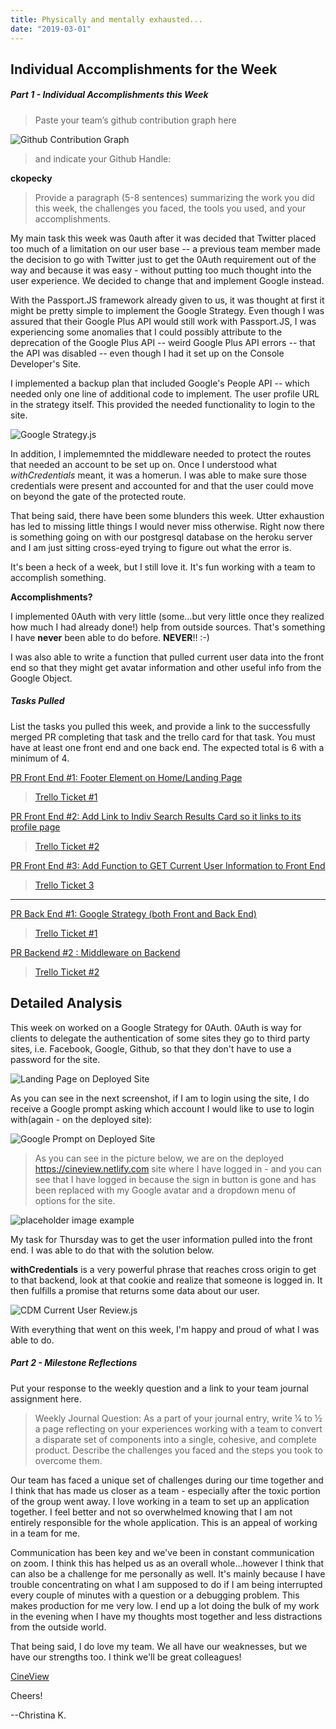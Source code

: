 ```yaml
---
title: Physically and mentally exhausted...
date: "2019-03-01"
---
```


## Individual Accomplishments for the Week




##### Part 1 - Individual Accomplishments this Week

>Paste your team’s github contribution graph here 

![Github Contribution Graph](./assets/Screenshot-1.png)


>and indicate your Github Handle: 

__ckopecky__

>Provide a paragraph (5-8 sentences) summarizing the work you did this week, the challenges you faced, the tools you used, and your accomplishments.

My main task this week was 0auth after it was decided that Twitter placed too much of a limitation on our user base -- a previous team member made the decision to go with Twitter just to get the 0Auth requirement out of the way and because it was easy - without putting too much thought into the user experience. We decided to change that and implement Google instead. 

With the Passport.JS framework already given to us, it was thought at first it might be pretty simple to implement the Google Strategy. Even though I was assured that their Google Plus API would still work with Passport.JS, I was experiencing some anomalies that I could possibly attribute to the deprecation of the Google Plus API -- weird Google Plus API errors -- that the API was disabled -- even though I had it set up on the Console Developer's Site. 

I implemented a backup plan that included Google's People API -- which needed only one line of additional code to implement. The user profile URL in the strategy itself. This provided the needed functionality to login to the site. 

![Google Strategy.js](./assets/Screenshot-0.png)

In addition, I implememnted the middleware needed to protect the routes that needed an account to be set up on. Once I understood what _withCredentials_ meant, it was a homerun. I was able to make sure those credentials were present and accounted for and that the user could move on beyond the gate of the protected route. 

That being said, there have been some blunders this week. Utter exhaustion has led to missing little things I would never miss otherwise. Right now there is something going on with our postgresql database on the heroku server and I am just sitting cross-eyed trying to figure out what the error is. 

It's been a heck of a week, but I still love it. It's fun working with a team to accomplish something. 












__Accomplishments?__

I implemented 0Auth with very little (some...but very little once they realized how much I had already done!) help from outside sources. That's something I have __never__ been able to do before. **NEVER**!! :-)

I was also able to write a function that pulled current user data into the front end so that they might get avatar information and other useful info from the Google Object. 



##### Tasks Pulled

List the tasks you pulled this week, and provide a link to the successfully merged PR completing that task and the trello card for that task.  You must have at least one front end and one back end. The expected total is 6 with a minimum of 4.

[PR Front End #1: Footer Element on Home/Landing Page](https://github.com/Lambda-School-Labs/labs10-movie-reviews/pull/66)

>[Trello Ticket #1](https://trello.com/c/a96TPtsA/89-footer-with-home-about-contact-terms-and-privacy-nav-links-contains-legalese-needed-to-use-tmdb)

[PR Front End #2: Add Link to Indiv Search Results Card so it links to its profile page](https://github.com/Lambda-School-Labs/labs10-movie-reviews/pull/90)

>[Trello Ticket #2](https://trello.com/c/hhdSQqX1/116-add-link-from-search-results-to-movie-profile-page-with-reviews)

[PR Front End #3: Add Function to GET Current User Information to Front End](https://github.com/Lambda-School-Labs/labs10-movie-reviews/pull/91)

>[Trello Ticket 3](https://trello.com/c/j17APMJ2/118-add-function-to-grab-user-info-upon-login-to-be-used-in-front-end-middleware-implemented-in-back-end)

------

[PR Back End #1: Google Strategy (both Front and Back End)](https://github.com/Lambda-School-Labs/labs10-movie-reviews/pull/77)

>[Trello Ticket #1](https://trello.com/c/lFN3HZ0K/90-google-oauth)

[PR Backend #2 : Middleware on Backend](https://github.com/Lambda-School-Labs/labs10-movie-reviews/pull/91)

>[Trello Ticket #2](https://trello.com/c/j17APMJ2/118-add-function-to-grab-user-info-upon-login-to-be-used-in-front-end-middleware-implemented-in-back-end)

## Detailed Analysis

This week on worked on a Google Strategy for 0Auth. 0Auth is way for clients to delegate the authentication of some sites they go to third party sites, i.e. Facebook, Google, Github, so that they don't have to use a password for the site. 

![Landing Page on Deployed Site](./assets/Screenshot-2.png)

As you can see in the next screenshot, if I am to login using the site, I do receive a Google prompt asking which account I would like to use to login with(again - on the deployed site): 

![Google Prompt on Deployed Site](./assets/Screenshot-3.png)

>As you can see in the picture below, we are on the deployed https://cineview.netlify.com site where I have logged in - and you can see that I have logged in because the sign in button is gone and has been replaced with my Google avatar and a dropdown menu of options for the site. 

![placeholder image example](./assets/Screenshot-4.png)


My task for Thursday was to get the user information pulled into the front end. I was able to do that with the solution below. 

__withCredentials__ is a very powerful phrase that reaches cross origin to get to that backend, look at that cookie and realize that someone is logged in. It then fulfills a promise that returns some data about our user. 

![CDM Current User Review.js](./assets/Screenshot-5.png)

With everything that went on this week, I'm happy and proud of what I was able to do. 


##### Part 2 - Milestone Reflections
Put your response to the weekly question and a link to your team journal assignment here.


>Weekly Journal Question: As a part of your journal entry, write ¼ to ½ a page reflecting on your experiences working with a team to convert a disparate set of components into a single, cohesive, and complete product. Describe the challenges you faced and the steps you took to overcome them.

Our team has faced a unique set of challenges during our time together and I think that has made us closer as a team - especially after the toxic portion of the group went away. I love working in a team to set up an application together. I feel better and not so overwhelmed knowing that I am not entirely responsible for the whole application. This is an appeal of working in a team for me. 

Communication has been key and we've been in constant communication on zoom. I think this has helped us as an overall whole...however I think that can also be a challenge for me personally as well. It's mainly because I have trouble concentrating on what I am supposed to do if I am being interrupted every couple of minutes with a question or a debugging problem. This makes production for me very low. I end up a lot doing the bulk of my work in the evening when I have my thoughts most together and less distractions from the outside world. 

That being said, I do love my team. We all have our weaknesses, but we have our strengths too. I think we'll be great colleagues!




[CineView](https://cineview.netlify.com)


Cheers!

--Christina K.

